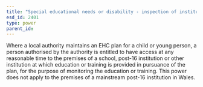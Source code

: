 ```yaml
---
title: "Special educational needs or disability - inspection of institution"
esd_id: 2401
type: power
parent_id:  
---
```


Where a local authority maintains an EHC plan for a child or young person, a person authorised by the authority is entitled to have access at any reasonable time to the premises of a school, post-16 institution or other institution at which education or training is provided in pursuance of the plan, for the purpose of monitoring the education or training.
This power does not apply to the premises of a mainstream post-16 institution in Wales.

